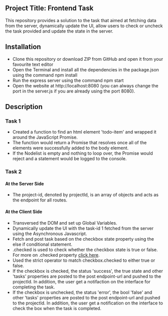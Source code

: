## Project Title: Frontend Task
   This repository provides a solution to the task that aimed at fetching data from the server, dynamically update the UI, allow users to check or uncheck the task provided and update the state in the server.

## Installation
- Clone this repository or download ZIP from GitHub and open it from your favourite text editor
- Open the Terminal and install all the dependencies in the package.json using the command npm install
- Run the express server using the command npm start
- Open the website at http://localhost:8080 (you can always change the port in the server.js if you are already using the port 8080).

## Description
### Task 1   
- Created a function to find an html element 'todo-item' and wrapped it around the JavaScript Promise. 
- The function would return a Promise that resolves once all of the elements were successfully added to the body element.
- If the Nodelist is empty and nothing to loop over, the Promise would reject and a statement would be logged to the console.

### Task 2
#### At the Server Side
- The project-id, denoted by projectId, is an array of objects and acts as the endpoint for all routes.

#### At the Client Side
- Transversed the DOM and set up Global Variables.
- Dynamically update the UI with the task-id 1 fetched from the server using the Asynchronous Javascript.
- Fetch and post task based on the checkbox state property using the else if conditional statement. 
- .checked is used to check whether the checkbox state is true or false. For more on .checked property [click here](https://www.w3schools.com/jsref/prop_checkbox_checked.asp).
- Used the strict operator to match checkbox.checked to either true or false.
- If the checkbox is checked, the status 'success', the true state and other 'tasks' properties are posted to the post endpoint-url and pushed to the projectId. In addition, the user get a notifaction on the interface for completing the task. 
- If the checkbox is unchecked, the status 'error', the bool 'false' and other 'tasks' properties are posted to the post endpoint-url and pushed to the projectId. In addition, the user get a notification on the interface to check the box when the task is completed.





 
